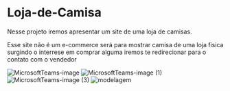 # Loja-de-Camisa
Nesse projeto iremos apresentar um site de uma loja de camisas.

Esse site não é um e-commerce será para mostrar camisa de uma loja fisica
surgindo o interrese em comprar alguma iremos te redirecionar para o contato com o vendedor
   
![MicrosoftTeams-image](https://user-images.githubusercontent.com/103864958/227266542-7e1c3e68-0609-409a-ae12-4cf0ffaab535.png)
![MicrosoftTeams-image (1)](https://user-images.githubusercontent.com/103864958/227266706-3b0a46d8-f719-4fce-8e12-633167b7da82.png)
![MicrosoftTeams-image (3)](https://user-images.githubusercontent.com/103864958/227266700-5170464e-0d24-479b-99d6-c3accbc306fb.png)
![modelagem](https://user-images.githubusercontent.com/102468799/227354891-02ee255d-6b7e-4f8f-b54d-6d91013e198f.png)


